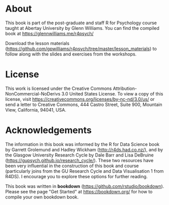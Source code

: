 # About

This book is part of the post-graduate and staff R for Psychology course taught at Abertay University by Glenn Williams. You can find the compiled book at https://glennwilliams.me/r4psych/

Download the lesson materials (https://github.com/gpwilliams/r4psych/tree/master/lesson_materials) to follow along with the slides and exercises from the workshops.

# License

This work is licensed under the Creative Commons Attribution-NonCommercial-NoDerivs 3.0 United States License. To view a copy of this license, visit https://creativecommons.org/licenses/by-nc-nd/3.0/us/ or send a letter to Creative Commons, 444 Castro Street, Suite 900, Mountain View, California, 94041, USA.

# Acknowledgements

The information in this book was informed by the R for Data Science book by Garrett Grolemund and Hadley Wickham (http://r4ds.had.co.nz/), and by the Glasgow University Research Cycle by Dale Barr and Lisa DeBruine (https://gupsych.github.io/research_cycle/). These two resources have been very influential in the construction of this book and course (particularly joins from the GU Research Cycle and Data Visualisation 1 from R4DS). I encourage you to explore these options for further reading.

This book was written in **bookdown** (https://github.com/rstudio/bookdown). Please see the page "Get Started" at https://bookdown.org/ for how to compile your own bookdown book.
